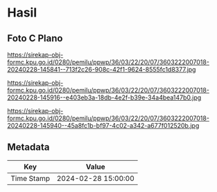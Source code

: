# Hasil

## Foto C Plano

https://sirekap-obj-formc.kpu.go.id/0280/pemilu/ppwp/36/03/22/20/07/3603222007018-20240228-145841--713f2c26-908c-42f1-9624-8555fc1d8377.jpg

https://sirekap-obj-formc.kpu.go.id/0280/pemilu/ppwp/36/03/22/20/07/3603222007018-20240228-145916--e403eb3a-18db-4e2f-b39e-34a4bea147b0.jpg

https://sirekap-obj-formc.kpu.go.id/0280/pemilu/ppwp/36/03/22/20/07/3603222007018-20240228-145940--45a8fc1b-bf97-4c02-a342-a677f012520b.jpg


## Metadata

| Key        | Value               |
| ---------- | ------------------- |
| Time Stamp | 2024-02-28 15:00:00 |




